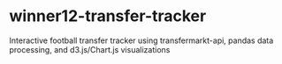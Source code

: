 # winner12-transfer-tracker
Interactive football transfer tracker using transfermarkt-api, pandas data processing, and d3.js/Chart.js visualizations

